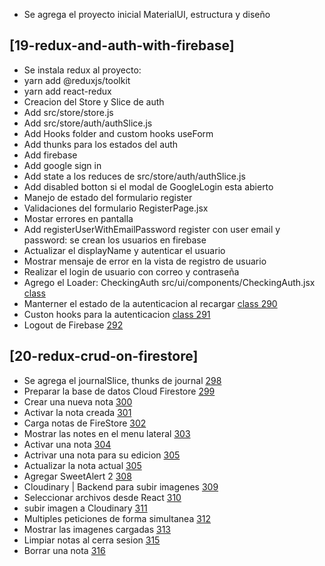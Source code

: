 - Se agrega el proyecto inicial MaterialUI, estructura y diseño

## [19-redux-and-auth-with-firebase]
- Se instala redux al proyecto:
- yarn add @reduxjs/toolkit
- yarn add react-redux
- Creacion del Store y Slice de auth
- Add src/store/store.js
- Add src/store/auth/authSlice.js
- Add Hooks folder and custom hooks useForm
- Add thunks para los estados del auth
- Add firebase
- Add google sign in
- Add state a los reduces de src/store/auth/authSlice.js
- Add disabled botton si el modal de GoogleLogin esta abierto
- Manejo de estado del formulario register
- Validaciones del formulario RegisterPage.jsx
- Mostar errores en pantalla
- Add registerUserWithEmailPassword register con user email y password: se crean los usuarios en firebase
- Actualizar el displayName y autenticar el usuario
- Mostrar mensaje de error en la vista de registro de usuario
- Realizar el login de usuario con correo y contraseña
- Agrego el Loader: CheckingAuth src/ui/components/CheckingAuth.jsx [class](https://www.udemy.com/course/react-cero-experto/learn/lecture/32298388#questions)
- Manterner el estado de la autenticacion al recargar [class 290](https://www.udemy.com/course/react-cero-experto/learn/lecture/20428715#questions)
- Custon hooks para la autenticacion [class 291](https://www.udemy.com/course/react-cero-experto/learn/lecture/32298508#questions)
- Logout de Firebase [292](https://www.udemy.com/course/react-cero-experto/learn/lecture/20120432#questions)


 ## [20-redux-crud-on-firestore]
 - Se agrega el journalSlice, thunks de journal [298](https://www.udemy.com/course/react-cero-experto/learn/lecture/32310794#questions)
 - Preparar la base de datos Cloud Firestore [299](https://www.udemy.com/course/react-cero-experto/learn/lecture/32311346#questions)
 - Crear una nueva nota [300](https://www.udemy.com/course/react-cero-experto/learn/lecture/20125334#questions)
 - Activar la nota creada [301](https://www.udemy.com/course/react-cero-experto/learn/lecture/20125338#questions)
 - Carga notas de FireStore [302](https://www.udemy.com/course/react-cero-experto/learn/lecture/20126428#questions)
 - Mostrar las notes en el menu lateral [303](https://www.udemy.com/course/react-cero-experto/learn/lecture/20127394#questions)
 - Activar una nota [304](https://www.udemy.com/course/react-cero-experto/learn/lecture/20128022#questions)
 - Actrivar una nota para su edicion [305](https://www.udemy.com/course/react-cero-experto/learn/lecture/32313914#questions)
 - Actualizar la nota actual [305](https://www.udemy.com/course/react-cero-experto/learn/lecture/20143640#questions)
 - Agregar SweetAlert 2 [308](https://www.udemy.com/course/react-cero-experto/learn/lecture/32313546#questions)
 - Cloudinary | Backend para subir imagenes [309](https://www.udemy.com/course/react-cero-experto/learn/lecture/20145306#questions)
 - Seleccionar archivos desde React [310](https://www.udemy.com/course/react-cero-experto/learn/lecture/32313692#questions)
 - subir imagen a Cloudinary [311](https://www.udemy.com/course/react-cero-experto/learn/lecture/20146350#questions)
 - Multiples peticiones de forma simultanea [312](https://www.udemy.com/course/react-cero-experto/learn/lecture/32313754#questions)
 - Mostrar las imagenes cargadas [313](https://www.udemy.com/course/react-cero-experto/learn/lecture/32313830#questions)
 - Limpiar notas al cerra sesion [315](https://www.udemy.com/course/react-cero-experto/learn/lecture/32349356#questions)
 - Borrar una nota [316](https://www.udemy.com/course/react-cero-experto/learn/lecture/20147484#questions)
